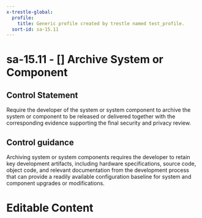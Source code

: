 ```yaml
---
x-trestle-global:
  profile:
    title: Generic profile created by trestle named test_profile.
  sort-id: sa-15.11
---
```


# sa-15.11 - \[\] Archive System or Component

## Control Statement

Require the developer of the system or system component to archive the system or component to be released or delivered together with the corresponding evidence supporting the final security and privacy review.

## Control guidance

Archiving system or system components requires the developer to retain key development artifacts, including hardware specifications, source code, object code, and relevant documentation from the development process that can provide a readily available configuration baseline for system and component upgrades or modifications.

# Editable Content

<!-- Make additions and edits below -->
<!-- The above represents the contents of the control as received by the profile, prior to additions. -->
<!-- If the profile makes additions to the control, they will appear below. -->
<!-- The above markdown may not be edited but you may edit the content below, and/or introduce new additions to be made by the profile. -->
<!-- If there is a yaml header at the top, parameter values may be edited. Use --set-parameters to incorporate the changes during assembly. -->
<!-- The content here will then replace what is in the profile for this control, after running profile-assemble. -->
<!-- The current profile has no added parts for this control, but you may add new ones here. -->
<!-- Each addition must have a heading either of the form ## Control my_addition_name -->
<!-- or ## Part a. (where the a. refers to one of the control statement labels.) -->
<!-- "## Control" parts are new parts added after the statement part. -->
<!-- "## Part" parts are new parts added into the top-level statement part with that label. -->
<!-- Subparts may be added with nested hash levels of the form ### My Subpart Name -->
<!-- underneath the parent ## Control or ## Part being added -->
<!-- See https://ibm.github.io/compliance-trestle/tutorials/ssp_profile_catalog_authoring/ssp_profile_catalog_authoring for guidance. -->
